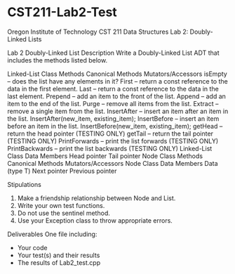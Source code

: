 # CST211-Lab2-Test
Oregon Institute of Technology
CST 211 Data Structures
Lab 2: Doubly-Linked Lists

Lab 2
Doubly-Linked List
Description
Write a Doubly-Linked List ADT that includes the methods listed below.

Linked-List Class Methods
Canonical Methods
Mutators/Accessors
isEmpty – does the list have any elements in it?
First – return a const reference to the data in the first element.
Last – return a const reference to the data in the last element.
Prepend – add an item to the front of the list.
Append – add an item to the end of the list.
Purge – remove all items from the list.
Extract – remove a single item from the list.
InsertAfter – insert an item after an item in the list. 
InsertAfter(new_item, existing_item);
InsertBefore – insert an item before an item in the list. 
InsertBefore(new_item, existing_item);
getHead – return the head pointer (TESTING ONLY)
getTail – return the tail pointer (TESTING ONLY)
PrintForwards – print the list forwards (TESTING ONLY)
PrintBackwards – print the list backwards (TESTING ONLY)
Linked-List Class Data Members
Head pointer
Tail pointer
Node Class Methods
Canonical Methods
Mutators/Accessors
Node Class Data Members
Data (type T)
Next pointer
Previous pointer


Stipulations
1. Make a friendship relationship between Node and List.
2. Write your own test functions. 
3. Do not use the sentinel method.
4. Use your Exception class to throw appropriate errors.


Deliverables
One file including:
* Your code
* Your test(s) and their results
* The results of Lab2_test.cpp
